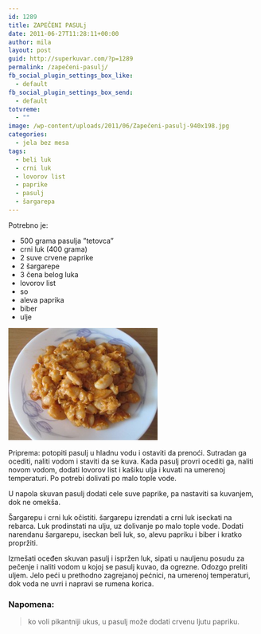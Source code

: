 ```yaml
---
id: 1289
title: ZAPEČENI PASULj
date: 2011-06-27T11:28:11+00:00
author: mila
layout: post
guid: http://superkuvar.com/?p=1289
permalink: /zapečeni-pasulj/
fb_social_plugin_settings_box_like:
  - default
fb_social_plugin_settings_box_send:
  - default
totvreme:
  - ""
image: /wp-content/uploads/2011/06/Zapečeni-pasulj-940x198.jpg
categories:
  - jela bez mesa
tags:
  - beli luk
  - crni luk
  - lovorov list
  - paprike
  - pasulj
  - šargarepa
---
```

Potrebno je:

  * 500 grama pasulja &#8221;tetovca&#8221;
  * crni luk (400 grama)
  * 2 suve crvene paprike
  * 2 šargarepe
  * 3 čena belog luka
  * lovorov list
  * so
  * aleva paprika
  * biber
  * ulje

<img class="alignnone size-medium wp-image-5134" src="/wp-content/uploads/2011/06/Zapečeni-pasulj-300x225.jpg" alt="Zapečeni pasulj" width="300" height="225" /> 

Priprema: potopiti pasulj u hladnu vodu i ostaviti da prenoći. Sutradan ga ocediti, naliti vodom i staviti da se kuva. Kada pasulj provri ocediti ga, naliti novom vodom, dodati lovorov list i kašiku ulja i kuvati na umerenoj temperaturi. Po potrebi dolivati po malo tople vode.

U napola skuvan pasulj dodati  cele suve paprike, pa nastaviti sa kuvanjem, dok ne omekša.

Šargarepu i crni luk očistiti. šargarepu izrendati a crni luk iseckati na rebarca. Luk prodinstati na ulju, uz dolivanje po malo tople vode. Dodati narendanu šargarepu, iseckan beli luk, so, alevu papriku i biber i kratko propržiti.

Izmešati oceđen skuvan pasulj i ispržen luk, sipati u nauljenu posudu za pečenje i naliti vodom u kojoj se pasulj kuvao, da ogrezne. Odozgo preliti  uljem. Jelo peći u prethodno zagrejanoj pećnici, na umerenoj temperaturi, dok voda ne uvri i napravi se rumena korica.

### Napomena:
> ko voli pikantniji ukus, u pasulj može dodati crvenu ljutu papriku.